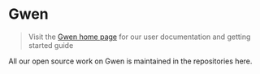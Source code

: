 Gwen
====

> Visit the [Gwen home page](https://gweninterpreter.org/) for our user documentation and getting started guide

All our open source work on Gwen is maintained in the repositories here.


